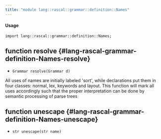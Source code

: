 ```yaml
---
title: "module lang::rascal::grammar::definition::Names"
---
```


#### Usage

`import lang::rascal::grammar::definition::Names;`

## function resolve {#lang-rascal-grammar-definition-Names-resolve}

* ``Grammar resolve(Grammar d)``

All uses of names are initially labeled 'sort', while declarations put
them in four classes: normal, lex, keywords and layout. This function will
mark all uses accordingly such that the proper interpretation can be done
by semantic processing of parse trees

## function unescape {#lang-rascal-grammar-definition-Names-unescape}

* ``str unescape(str name)``

